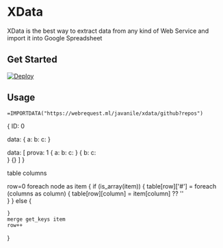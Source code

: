 # XData

XData is the best way to extract data from any kind of Web Service and import it into Google Spreadsheet

## Get Started

[![Deploy](https://www.herokucdn.com/deploy/button.svg)](https://heroku.com/deploy)

## Usage

```
=IMPORTDATA("https://webrequest.ml/javanile/xdata/github?repos")
```


{
  ID: 0

  data: {
    a:
    b:
    c:
  }  

  data: [
    prova: 1
    {
        a:
        b:
        c:
    }
    {
        b:
        c:    
    }
    {}
  ]
}

table 
columns

row=0
foreach node as item {
    if (is_array(item)) {
        table[row]['#'] = 
        foreach (columns as column) {
            table[row][column] = item[column] ?? ''            
        }
    } else {
        
    }
    merge get_keys item
    row++
}



